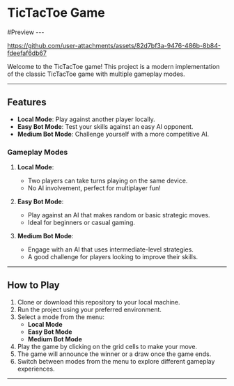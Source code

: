 # TicTacToe Game

#Preview --- 


https://github.com/user-attachments/assets/82d7bf3a-9476-486b-8b84-fdeefaf6db67




Welcome to the TicTacToe game! This project is a modern implementation of the classic TicTacToe game with multiple gameplay modes. 

---

## Features

- **Local Mode**: Play against another player locally.
- **Easy Bot Mode**: Test your skills against an easy AI opponent.
- **Medium Bot Mode**: Challenge yourself with a more competitive AI.

### Gameplay Modes
1. **Local Mode**: 
   - Two players can take turns playing on the same device.
   - No AI involvement, perfect for multiplayer fun!

2. **Easy Bot Mode**:
   - Play against an AI that makes random or basic strategic moves.
   - Ideal for beginners or casual gaming.

3. **Medium Bot Mode**:
   - Engage with an AI that uses intermediate-level strategies.
   - A good challenge for players looking to improve their skills.

---

## How to Play

1. Clone or download this repository to your local machine.
2. Run the project using your preferred environment.
3. Select a mode from the menu:
   - **Local Mode**
   - **Easy Bot Mode**
   - **Medium Bot Mode**
4. Play the game by clicking on the grid cells to make your move.
5. The game will announce the winner or a draw once the game ends.
6. Switch between modes from the menu to explore different gameplay experiences.

---
